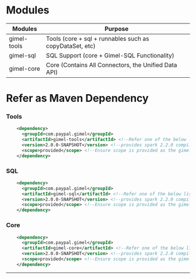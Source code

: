
# Modules

| Modules | Purpose |
| -------- | -------- |
| gimel-tools | Tools (core + sql + runnables such as copyDataSet, etc) |
| gimel-sql | SQL Support (core + Gimel-SQL Functionality) |
| gimel-core | Core (Contains All Connectors, the Unified Data API) |

# Refer as Maven Dependency

### Tools
```xml
    <dependency>
      <groupId>com.paypal.gimel</groupId>
      <artifactId>gimel-tools</artifactId> <!--Refer one of the below listed 3 versions, depending on the required spark version -->
      <version>2.0.0-SNAPSHOT</version> <!--provides spark 2.2.0 compiled code-->
      <scope>provided</scope> <!--Ensure scope is provided as the gimel libraries can be added at runtime-->
    </dependency>
```
### SQL
```xml
    <dependency>
      <groupId>com.paypal.gimel</groupId>
      <artifactId>gimel-sql</artifactId> <!--Refer one of the below listed 3 versions, depending on the required spark version -->
      <version>2.0.0-SNAPSHOT</version> <!--provides spark 2.2.0 compiled code-->
      <scope>provided</scope> <!--Ensure scope is provided as the gimel libraries can be added at runtime-->
    </dependency>
```
### Core
```xml
    <dependency>
      <groupId>com.paypal.gimel</groupId>
      <artifactId>gimel-core</artifactId> <!--Refer one of the below listed 3 versions, depending on the required spark version -->
      <version>2.0.0-SNAPSHOT</version> <!--provides spark 2.2.0 compiled code-->
      <scope>provided</scope> <!--Ensure scope is provided as the gimel libraries can be added at runtime-->
    </dependency>
```


--------------------------------------------------------------------------------------------------------------------

